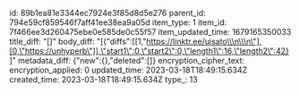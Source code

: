 id: 89b1ea81e3344ec7924e3f85d8d5e276
parent_id: 794e59cf859546f7aff41ee38ea9a05d
item_type: 1
item_id: 7f466ee3d260475ebe0e585de0c55f57
item_updated_time: 1679165350033
title_diff: "[]"
body_diff: "[{\"diffs\":[[1,\"https://linktr.ee/uisato\\\n\\\n\"],[0,\"https://unhyperb\"]],\"start1\":0,\"start2\":0,\"length1\":16,\"length2\":42}]"
metadata_diff: {"new":{},"deleted":[]}
encryption_cipher_text: 
encryption_applied: 0
updated_time: 2023-03-18T18:49:15.634Z
created_time: 2023-03-18T18:49:15.634Z
type_: 13